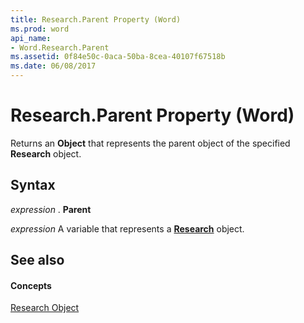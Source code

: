 ```yaml
---
title: Research.Parent Property (Word)
ms.prod: word
api_name:
- Word.Research.Parent
ms.assetid: 0f84e50c-0aca-50ba-8cea-40107f67518b
ms.date: 06/08/2017
---
```



# Research.Parent Property (Word)

Returns an **Object** that represents the parent object of the specified **Research** object.


## Syntax

 _expression_ . **Parent**

 _expression_ A variable that represents a **[Research](research-object-word.md)** object.


## See also


#### Concepts


[Research Object](research-object-word.md)

